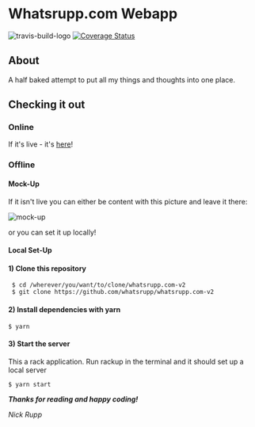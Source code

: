 # Whatsrupp.com Webapp

![travis-build-logo](https://travis-ci.org/whatsrupp/whatsrupp.com.svg?branch=master)
[![Coverage Status](https://coveralls.io/repos/github/whatsrupp/whatsrupp.com/badge.svg?branch=master)](https://coveralls.io/github/whatsrupp/whatsrupp.com?branch=master)
## About

A half baked attempt to put all my things and thoughts into one place. 


## Checking it out

### Online

If it's live - it's [here](https://whatsrupp.com/)!

### Offline

#### Mock-Up
If it isn't live you can either be content with this picture and leave it there:

<img align="center" src="/docs/mockup.png" alt="mock-up">


or you can set it up locally!

#### Local Set-Up

#### 1) Clone this repository

```
 $ cd /wherever/you/want/to/clone/whatsrupp.com-v2
 $ git clone https://github.com/whatsrupp/whatsrupp.com-v2
```


#### 2) Install dependencies with yarn

```
$ yarn
```

#### 3) Start the server
This a rack application. Run rackup in the terminal and it should set up a local server
```
$ yarn start
```


**_Thanks for reading and happy coding!_**

_Nick Rupp_